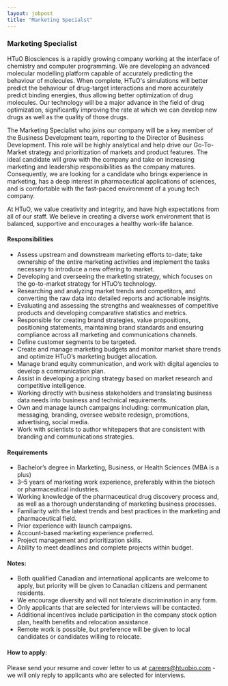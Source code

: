 ```yaml
---
layout: jobpost
title: "Marketing Specialst"
---
```


### Marketing Specialist 

HTuO Biosciences is a rapidly growing company working at the interface of chemistry and computer programming. We are developing an advanced molecular modelling platform capable of accurately predicting the behaviour of molecules.  When complete, HTuO's simulations will better predict the behaviour of drug-target interactions and more accurately predict binding energies, thus allowing better optimization of drug molecules.  Our technology will be a major advance in the field of drug optimization, significantly improving the rate at which we can develop new drugs as well as the quality of those drugs.

The Marketing Specialist who joins our company will be a key member of the Business Development team, reporting to the Director of Business Development. This role will be highly analytical and help drive our Go-To-Market strategy and prioritization of markets and product features. The ideal candidate will grow with the company and take on increasing marketing and leadership responsibilities as the company matures. Consequently, we are looking for a candidate who brings experience in marketing, has a deep interest in pharmaceutical applications of sciences, and is comfortable with the fast-paced environment of a young tech company.  

At HTuO, we value creativity and integrity, and have high expectations from all of our staff.  We believe in creating a diverse work environment that is balanced, supportive and encourages a healthy work-life balance. 

#### Responsibilities
* Assess upstream and downstream marketing efforts to-date; take ownership of the entire marketing activities and implement the tasks necessary to introduce a new offering to market.
* Developing and overseeing the marketing strategy, which focuses on the go-to-market strategy for HTuO’s technology.
* Researching and analyzing market trends and competitors, and converting the raw data into detailed reports and actionable insights.
* Evaluating and assessing the strengths and weaknesses of competitive products and developing comparative statistics and metrics.
* Responsible for creating brand strategies, value propositions, positioning statements, maintaining brand standards and ensuring compliance across all marketing and communications channels.
* Define customer segments to be targeted.
* Create and manage marketing budgets and monitor market share trends and optimize HTuO’s marketing budget allocation.
* Manage brand equity communication, and work with digital agencies to develop a communication plan.
* Assist in developing a pricing strategy based on market research and competitive intelligence.
* Working directly with business stakeholders and translating business data needs into business and technical requirements.
* Own and manage launch campaigns including: communication plan, messaging, branding, oversee website redesign, promotions, advertising, social media.
* Work with scientists to author whitepapers that are consistent with branding and communications strategies.


#### Requirements
* Bachelor’s degree in Marketing, Business, or Health Sciences (MBA is a plus)
* 3–5 years of marketing work experience, preferably within the biotech or pharmaceutical industries.
* Working knowledge of the pharmaceutical drug discovery process and, as well as a thorough understanding of marketing business processes.
* Familiarity with the latest trends and best practices in the marketing and pharmaceutical field.
* Prior experience with launch campaigns.
* Account-based marketing experience preferred.
* Project management and prioritization skills.
* Ability to meet deadlines and complete projects within budget.


#### Notes: 

* Both qualified Canadian and international applicants are welcome to apply, but priority will be given to Canadian citizens and permanent residents.
* We encourage diversity and will not tolerate discrimination in any form.
* Only applicants that are selected for interviews will be contacted.
* Additional incentives include participation in the company stock option plan, health benefits and relocation assistance.
* Remote work is possible, but preference will be given to local candidates or candidates willing to relocate.


#### How to apply:

Please send your resume and cover letter to us at 
[careers@htuobio.com](mailto:careers@htuobio.com) - we will only reply to applicants who are selected for interviews.
